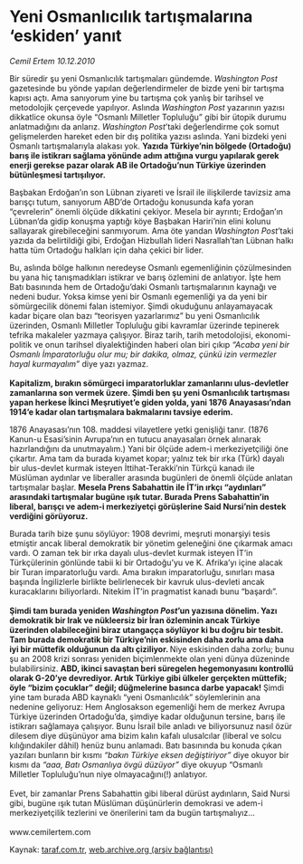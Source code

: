 # Yeni Osmanlıcılık tartışmalarına ‘eskiden’ yanıt 

*Cemil Ertem 10.12.2010*

<div class="yazi"><p>Bir süredir şu yeni Osmanlıcılık tartışmaları gündemde. <i>Washington Post</i> gazetesinde bu yönde yapılan değerlendirmeler de bizde yeni bir tartışma kapısı açtı. Ama sanıyorum yine bu tartışma çok yanlış bir tarihsel ve metodolojik çerçevede yapılıyor. Aslında <i>Washington Post</i> yazarının yazısı dikkatlice okunsa öyle “Osmanlı Milletler Topluluğu” gibi bir ütopik durumu anlatmadığını da anlarız. <i>Washington Post</i>’taki değerlendirme çok somut gelişmelerden hareket eden bir dış politika yazısı aslında. Yani bizdeki yeni Osmanlı tartışmalarıyla alakası yok. <b>Yazıda Türkiye’nin bölgede (Ortadoğu) barış ile istikrarı sağlama yönünde adım attığına vurgu yapılarak gerek enerji gerekse pazar olarak AB ile Ortadoğu’nun Türkiye üzerinden bütünleşmesi tartışılıyor.</b> </p>
<p>Başbakan Erdoğan’ın son Lübnan ziyareti ve İsrail ile ilişkilerde tavizsiz ama barışçı tutum, sanıyorum ABD’de Ortadoğu konusunda kafa yoran “çevrelerin” önemli ölçüde dikkatini çekiyor. Mesela bir ayrıntı; Erdoğan’ın Lübnan’da gidip konuşma yaptığı köye Başbakan Hariri’nin elini kolunu sallayarak girebileceğini sanmıyorum. Ama öte yandan <i>Washington Post</i>’taki yazıda da belirtildiği gibi, Erdoğan Hizbullah lideri Nasrallah’tan Lübnan halkı hatta tüm Ortadoğu halkları için daha çekici bir lider. </p>
<p>Bu, aslında bölge halkının neredeyse Osmanlı egemenliğinin çözülmesinden bu yana hiç tanışmadıkları istikrar ve barış özlemini de anlatıyor. İşte hem Batı basınında hem de Ortadoğu’daki Osmanlı tartışmalarının kaynağı ve nedeni budur. Yoksa kimse yeni bir Osmanlı egemenliği ya da yeni bir sömürgecilik dönemi falan istemiyor. Şimdi okuduğunu anlayamayacak kadar biçare olan bazı “teorisyen yazarlarımız” bu yeni Osmanlıcılık üzerinden, Osmanlı Milletler Topluluğu gibi kavramlar üzerinde tepinerek tefrika makaleler yazmaya çalışıyor. Biraz tarih, tarih metodolojisi, ekonomi-politik ve onun tarihsel diyalektiğinden haberi olan biri çıkıp <i>“Acaba yeni bir Osmanlı İmparatorluğu olur mu; bir dakika, olmaz, çünkü izin vermezler hayal kurmayalım” </i>diye yazı yazmaz. <br/><br/><b>Kapitalizm, bırakın sömürgeci imparatorluklar zamanlarını ulus-devletler zamanlarına son vermek üzere. Şimdi ben şu yeni Osmanlıcılık tartışması yapan herkese İkinci Meşrutiyet’e giden yolda, yani 1876 Anayasası’ndan 1914’e kadar olan tartışmalara bakmalarını tavsiye ederim.</b> </p>
<p>1876 Anayasası’nın 108. maddesi vilayetlere yetki genişliği tanır. (1876 Kanun-u Esasi’sinin Avrupa’nın en tutucu anayasaları örnek alınarak hazırlandığını da unutmayalım.) Yani bir ölçüde adem-i merkeziyetçiliği öne çıkartır. Ama tam da burada kıyamet kopar; yalnız tek bir ırka (Türk) dayalı bir ulus-devlet kurmak isteyen İttihat-Terakki’nin Türkçü kanadı ile Müslüman aydınlar ve liberaller arasında bugünleri de önemli ölçüde anlatan tartışmalar başlar. <b>Mesela Prens Sabahattin ile İT’in ırkçı “aydınları” arasındaki tartışmalar bugüne ışık tutar. Burada Prens Sabahattin’in liberal, barışçı ve adem-i merkeziyetçi görüşlerine Said Nursi’nin destek verdiğini görüyoruz. </b></p>
<p>Burada tarih bize şunu söylüyor: 1908 devrimi, meşruti monarşiyi tesis etmiştir ancak liberal demokratik bir yönetim geleneğini öne çıkarmak amacı vardı. O zaman tek bir ırka dayalı ulus-devlet kurmak isteyen İT’in Türkçülerinin gönlünde tabii ki bir Ortadoğu’yu ve K. Afrika’yı içine alacak bir Turan imparatorluğu vardı. Ama bırakın imparatorluğu, sınırları masa başında İngilizlerle birlikte belirlenecek bir kavruk ulus-devleti ancak kuracaklarını biliyorlardı. Nitekim İT’in pragmatist kanadı bunu “başardı”. <br/><br/><b>Şimdi tam burada yeniden <i>Washington Post</i>’un yazısına dönelim. Yazı demokratik bir Irak ve nükleersiz bir İran özleminin ancak Türkiye üzerinden olabileceğini biraz utangaçça söylüyor ki bu doğru bir tesbit. Tam burada demokratik bir Türkiye’nin eskisinden daha zorlu ama daha iyi bir müttefik olduğunun da altı çiziliyor. </b>Niye eskisinden daha zorlu; bunu şu an 2008 krizi sonrası yeniden biçimlenmekte olan yeni dünya düzeninde bulabilirsiniz. <b>ABD, ikinci savaştan beri süregelen hegemonyasını kontrollü olarak G-20’ye devrediyor. Artık Türkiye gibi ülkeler gerçekten müttefik; öyle “bizim çocuklar” değil; düğmelerine basınca darbe yapacak! </b>Şimdi yine tam burada ABD kaynaklı “yeni Osmanlıcılık” söylemlerinin ana nedenine geliyoruz: Hem Anglosakson egemenliği hem de merkez Avrupa Türkiye üzerinden Ortadoğu’da, şimdiye kadar olduğunun tersine, barış ile istikrarı sağlamaya çalışıyor. Bunu İsrail bile anladı ve biliyorsunuz nasıl özür dilesem diye düşünüyor ama bizim kalın kafalı ulusalcılar (liberal ve solcu kılığındakiler dâhil) henüz bunu anlamadı. Batı basınında bu konuda çıkan yazıları bunların bir kısmı <i>“bakın Türkiye eksen değiştiriyor” </i>diye okuyor bir kısmı da <i>“aaa, Batı Osmanlıya övgü düzüyor” </i>diye okuyup “Osmanlı Milletler Topluluğu’nun niye olmayacağını(!) anlatıyor. <br/><br/>Evet, bir zamanlar Prens Sabahattin gibi liberal dürüst aydınların, Said Nursi gibi, bugüne ışık tutan Müslüman düşünürlerin demokrasi ve adem-i merkeziyetçilik tezlerini ve önerilerini tam da bugün tartışmalıyız...<br/><br/>www.cemilertem.com </p></div>

Kaynak: [taraf.com.tr](http://www.taraf.com.tr:80/cemil-ertem/makale-yeni-osmanlicilik-tartismalarina-eskiden-yanit.htm), [web.archive.org (arşiv bağlantısı)](http://web.archive.org/web/20101211230848/http://www.taraf.com.tr:80/cemil-ertem/makale-yeni-osmanlicilik-tartismalarina-eskiden-yanit.htm)
